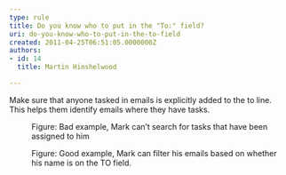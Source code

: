 ```yaml
---
type: rule
title: Do you know who to put in the "To:" field?
uri: do-you-know-who-to-put-in-the-to-field
created: 2011-04-25T06:51:05.0000000Z
authors:
- id: 14
  title: Martin Hinshelwood

---
```


 Make sure that anyone tasked in emails is explicitly added to the to line. This helps them identify emails where they have tasks.<br>
 <dl class="badImage"><dt><img src="/PublishingImages/SearchTask.jpg" alt=""></dt><dd>Figure&#58; Bad example, Mark can’t search for tasks that have been assigned to him</dd></dl><dl class="goodImage"><dt><img src="/PublishingImages/FilterEmail.jpg" alt=""></dt><dd>Figure&#58; Good example, Mark can filter his emails based on whether his name is on the TO field.</dd> <br></dl>
